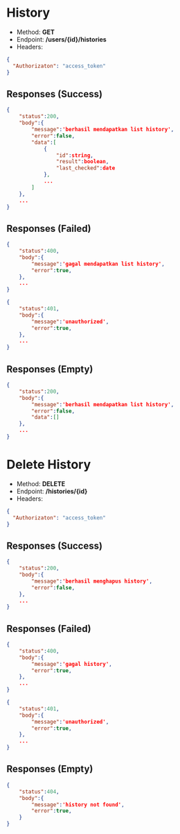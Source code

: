# History

- Method: **GET**
- Endpoint: **/users/{id}/histories**
- Headers:

```json
{
  "Authorizaton": "access_token"
}
```

## Responses (Success)

```json
{
    "status":200,
    "body":{
        "message":'berhasil mendapatkan list history',
        "error":false,
        "data":[
            {
                "id":string,
                "result":boolean,
                "last_checked":date
            },
            ...
        ]
    },
    ...
}
```

## Responses (Failed)

```json
{
    "status":400,
    "body":{
        "message":'gagal mendapatkan list history',
        "error":true,
    },
    ...
}
```
```json
{
    "status":401,
    "body":{
        "message":'unauthorized',
        "error":true,
    },
    ...
}
```

## Responses (Empty)

```json
{
    "status":200,
    "body":{
        "message":'berhasil mendapatkan list history',
        "error":false,
        "data":[]
    },
    ...
}
```

# Delete History

- Method: **DELETE**
- Endpoint: **/histories/{id}**
- Headers:

```json
{
  "Authorizaton": "access_token"
}
```

## Responses (Success)

```json
{
    "status":200,
    "body":{
        "message":'berhasil menghapus history',
        "error":false,
    },
    ...
}
```

## Responses (Failed)

```json
{
    "status":400,
    "body":{
        "message":'gagal history',
        "error":true,
    },
    ...
}
```
```json
{
    "status":401,
    "body":{
        "message":'unauthorized',
        "error":true,
    },
    ...
}
```

## Responses (Empty)

```json
{
    "status":404,
    "body":{
        "message":'history not found',
        "error":true,
    }
}